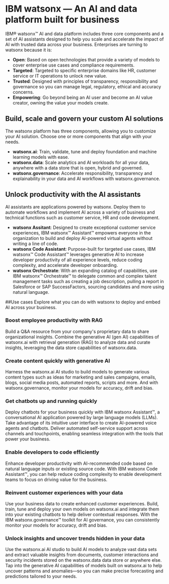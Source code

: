 # IBM watsonx — An AI and data platform built for business 
IBM® watsonx™ AI and data platform includes three core components and a set of AI assistants designed to help you scale and accelerate the impact of AI with trusted data across your business. Enterprises are turning to watsonx because it is:

*   **Open**: Based on open technologies that provide a variety of models to cover enterprise use cases and compliance requirements.
*   **Targeted**: Targeted to specific enterprise domains like HR, customer service or IT operations to unlock new value. 
*   **Trusted**: Designed with principles of transparency, responsibility and governance so you can manage legal, regulatory, ethical and accuracy concerns.
*   **Empowering**: Go beyond being an AI user and become an AI value creator, owning the value your models create.

## Build, scale and govern your custom AI solutions
The watsonx platform has three components, allowing you to customize your AI solution. Choose one or more components that align with your needs.

* **watsonx.ai**: Train, validate, tune and deploy foundation and machine learning models with ease.
* **watsonx.data**: Scale analytics and AI workloads for all your data, anywhere with a data store that is open, hybrid and governed.
* **watsonx.governance**: Accelerate responsibility, transparency and explainability in your data and AI workflows with watsonx.governance.

## Unlock productivity with the AI assistants
AI assistants are applications powered by watsonx. Deploy them to automate workflows and implement AI across a variety of business and technical functions such as customer service, HR and code development. 

* **watsonx Assitant**: Designed to create exceptional customer service experiences, IBM watsonx™ Assistant™ empowers everyone in the organization to build and deploy AI-powered virtual agents without writing a line of code.
* **watsonx Code Assistant**: Purpose-built for targeted use cases, IBM watsonx™ Code Assistant™ leverages generative AI to increase developer productivity of all experience levels, reduce coding complexity, and accelerate developer onboarding.
* **watsonx Orchestrate**: With an expanding catalog of capabilities, use IBM watsonx™ Orchestrate™ to delegate common and complex talent management tasks such as creating a job description, pulling a report in Salesforce or SAP SuccessFactors, sourcing candidates and more using natural language.

##Use cases
Explore what you can do with watsonx to deploy and embed AI across your business. 

### Boost employee productivity with RAG
Build a Q&A resource from your company's proprietary data to share organizational insights. Combine the generative AI (gen AI) capabilities of watsonx.ai with retrieval generation (RAG) to analyze data and curate insights, leveraging the data store capabilities of watsonx.data. 

### Create content quickly with generative AI
Harness the watsonx.ai AI studio to build models to generate various content types such as ideas for marketing and sales campaigns, emails, blogs, social media posts, automated reports, scripts and more. And with watsonx.governance, monitor your models for accuracy, drift and bias.

### Get chatbots up and running quickly
Deploy chatbots for your business quickly with IBM watsonx Assistant™, a conversational AI application powered by large language models (LLMs). Take advantage of its intuitive user interface to create AI-powered voice agents and chatbots. Deliver automated self-service support across channels and touchpoints, enabling seamless integration with the tools that power your business.

### Enable developers to code efficiently
Enhance developer productivity with AI-recommended code based on natural language inputs or existing source code. With IBM watsonx Code Assistant™, you can help reduce coding complexity to enable development teams to focus on driving value for the business.

### Reinvent customer experiences with your data
Use your business data to create enhanced customer experiences. Build, train, tune and deploy your own models on watsonx.ai and integrate them into your existing chatbots to help deliver contextual responses. With the IBM watsonx.governance™ toolkit for AI governance, you can consistently monitor your models for accuracy, drift and bias.

### Unlock insights and uncover trends hidden in your data
Use the watsonx.ai AI studio to build AI models to analyze vast data sets and extract valuable insights from documents, customer interactions and security incidents stored on the watsonx.data data store or anywhere else. Tap into the generative AI capabilities of models built on watsonx.ai to help uncover patterns and anomalies—so you can make precise forecasting and predictions tailored to your needs.





